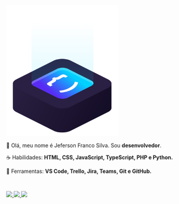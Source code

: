 <img src="ilus-code.svg" min-width="300px" max-width="300px" width="300px" align="top-right" alt="logo code">

<p align="left"> 
 🖖 Olá, meu nome é Jeferson Franco Silva. Sou <strong>desenvolvedor</strong>.
</p>

<p align="left">
 ☕ Habilidades: <strong>HTML, CSS, JavaScript, TypeScript, PHP e Python.</strong>
</p>

<p align="left">
  💼 Ferramentas: <strong>VS Code, Trello, Jira, Teams, Git e GitHub.</strong>
</p>


<br>

<p align="left">
  <a href="https://t.me/jeferson-franco" alt="Telegram">
    <img src="https://img.shields.io/badge/-Telegram-6610F2?style=for-the-badge&logo=Telegram&logoColor=FFFFFF&link=https://t.me/jeferson-franco"/>
  </a>
  
  <a href="https://www.linkedin.com/in/jefersonfranco/" alt="Linkedin">
    <img src="https://img.shields.io/badge/-Linkedin-6610F2?style=for-the-badge&logo=Linkedin&logoColor=FFFFFF&link=https://www.linkedin.com/in/jefersonfranco/"/>
  </a>
  
  <a href="https://api.whatsapp.com/send?phone=5511966200991" alt="Whatsapp">
    <img src="https://img.shields.io/badge/-Whatsapp-6610F2?style=for-the-badge&logo=Whatsapp&logoColor=FFFFFF&link=https://api.whatsapp.com/send?phone=5511966200991"/>
  </a>
</p>
